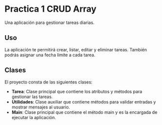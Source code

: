 # Practica 1 CRUD Array

Una aplicación para gestionar tareas diarias.

## Uso

La aplicación te permitirá crear, listar, editar y eliminar tareas. También podrás asignar una fecha límite a cada tarea.

## Clases

El proyecto consta de las siguientes clases:

* **Tarea**: Clase principal que contiene los atributos y métodos para gestionar las tareas.
* **Utilidades**: Clase auxiliar que contiene métodos para validar entradas y mostrar mensajes al usuario.
* **Main**: Clase principal que contiene el método main y es la encargada de ejecutar la aplicación.
